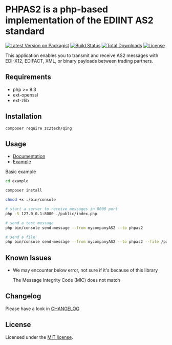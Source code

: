 # PHPAS2 is a php-based implementation of the EDIINT AS2 standard

[![Latest Version on Packagist](https://img.shields.io/packagist/v/zc2tech/qing.svg?style=flat-square)](https://packagist.org/packages/zc2tech/qing)
[![Build Status](https://github.com/zc2tech/qing/actions/workflows/ci.yml/badge.svg)](https://github.com/zc2tech/qing)
[![Total Downloads](https://img.shields.io/packagist/dt/zc2tech/qing.svg?style=flat-square)](https://packagist.org/packages/zc2tech/qing)
[![License](https://poser.pugx.org/zc2tech/qing/license)](https://packagist.org/packages/zc2tech/qing)

This application enables you to transmit and receive AS2 messages with EDI-X12, EDIFACT, XML, or binary payloads
between trading partners.

## Requirements

* php >= 8.3
* ext-openssl
* ext-zlib

## Installation

```
composer require zc2tech/qing
```

## Usage

* [Documentation](./docs/index.md)
* [Example](./example)

Basic example

```bash
cd example

composer install

chmod +x ./bin/console

# start a server to receive messages in 8000 port
php -S 127.0.0.1:8000 ./public/index.php

# send a test message
php bin/console send-message --from mycompanyAS2 --to phpas2

# send a file
php bin/console send-message --from mycompanyAS2 --to phpas2 --file /path/to/the/file 
```
## Known Issues

* We may encounter below error, not sure if it's because of this library

    The Message Integrity Code (MIC) does not match


## Changelog

Please have a look in [CHANGELOG](CHANGELOG.md)

## License

Licensed under the [MIT license](http://opensource.org/licenses/MIT).
